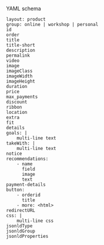 YAML schema

    layout: product
    group: online | workshop | personal
    id
    order
    title
    title-short
    description
    permalink
    video
    image
    imageClass
    imageWidth
    imageHeight
    duration
    price
    max_payments
    discount
    ribbon
    location
    extra
    fit
    details
    goals: |
        multi-line text
    takeWith: |
        multi-line text
    notice
    recommendations:
        - name
          field
          image
          text
    payment-details
    button:
        - orderid
          title
        - more: <html>
    redirectURL
    css: |
        multi-line css
    jsonldType
    jsonldGroup
    jsonldProperties
